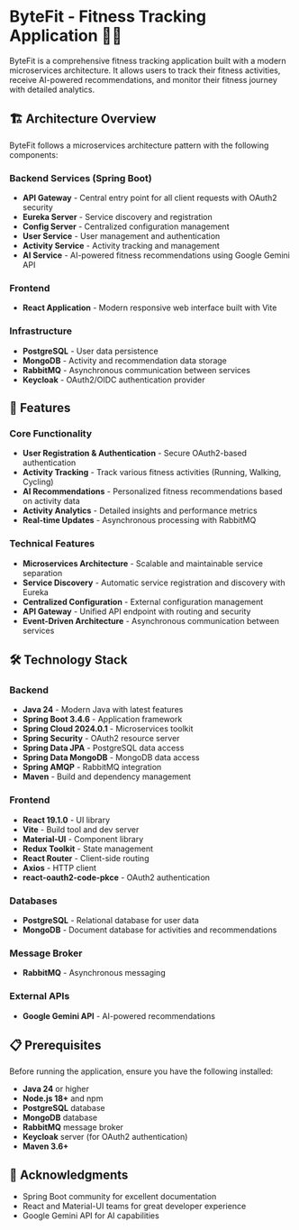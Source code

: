 # ByteFit - Fitness Tracking Application 🏋️‍♂️

ByteFit is a comprehensive fitness tracking application built with a modern microservices architecture. It allows users to track their fitness activities, receive AI-powered recommendations, and monitor their fitness journey with detailed analytics.

## 🏗️ Architecture Overview

ByteFit follows a microservices architecture pattern with the following components:

### Backend Services (Spring Boot)

- **API Gateway** - Central entry point for all client requests with OAuth2 security
- **Eureka Server** - Service discovery and registration
- **Config Server** - Centralized configuration management
- **User Service** - User management and authentication
- **Activity Service** - Activity tracking and management
- **AI Service** - AI-powered fitness recommendations using Google Gemini API

### Frontend

- **React Application** - Modern responsive web interface built with Vite

### Infrastructure

- **PostgreSQL** - User data persistence
- **MongoDB** - Activity and recommendation data storage
- **RabbitMQ** - Asynchronous communication between services
- **Keycloak** - OAuth2/OIDC authentication provider

## 🚀 Features

### Core Functionality

- **User Registration & Authentication** - Secure OAuth2-based authentication
- **Activity Tracking** - Track various fitness activities (Running, Walking, Cycling)
- **AI Recommendations** - Personalized fitness recommendations based on activity data
- **Activity Analytics** - Detailed insights and performance metrics
- **Real-time Updates** - Asynchronous processing with RabbitMQ

### Technical Features

- **Microservices Architecture** - Scalable and maintainable service separation
- **Service Discovery** - Automatic service registration and discovery with Eureka
- **Centralized Configuration** - External configuration management
- **API Gateway** - Unified API endpoint with routing and security
- **Event-Driven Architecture** - Asynchronous communication between services

## 🛠️ Technology Stack

### Backend

- **Java 24** - Modern Java with latest features
- **Spring Boot 3.4.6** - Application framework
- **Spring Cloud 2024.0.1** - Microservices toolkit
- **Spring Security** - OAuth2 resource server
- **Spring Data JPA** - PostgreSQL data access
- **Spring Data MongoDB** - MongoDB data access
- **Spring AMQP** - RabbitMQ integration
- **Maven** - Build and dependency management

### Frontend

- **React 19.1.0** - UI library
- **Vite** - Build tool and dev server
- **Material-UI** - Component library
- **Redux Toolkit** - State management
- **React Router** - Client-side routing
- **Axios** - HTTP client
- **react-oauth2-code-pkce** - OAuth2 authentication

### Databases

- **PostgreSQL** - Relational database for user data
- **MongoDB** - Document database for activities and recommendations

### Message Broker

- **RabbitMQ** - Asynchronous messaging

### External APIs

- **Google Gemini API** - AI-powered recommendations

## 📋 Prerequisites

Before running the application, ensure you have the following installed:

- **Java 24** or higher
- **Node.js 18+** and npm
- **PostgreSQL** database
- **MongoDB** database
- **RabbitMQ** message broker
- **Keycloak** server (for OAuth2 authentication)
- **Maven 3.6+**

## 🙏 Acknowledgments

- Spring Boot community for excellent documentation
- React and Material-UI teams for great developer experience
- Google Gemini API for AI capabilities
